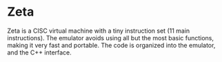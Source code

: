 Zeta
====

Zeta is a CISC virtual machine with a tiny instruction set (11 main instructions).
The emulator avoids using all but the most basic functions, making it very fast and portable. The code is organized into
the emulator, and the C++ interface.

